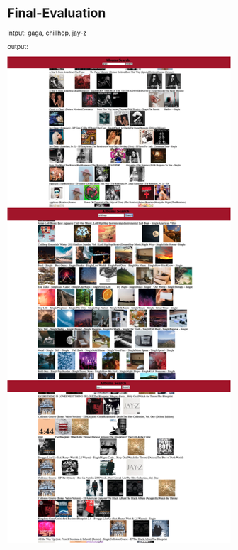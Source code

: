 # Final-Evaluation

intput: gaga, chillhop, jay-z

output:

![Test Image 1](/result01.png)
![Test Image 1](/result02.png)
![Test Image 1](/result03.png)
